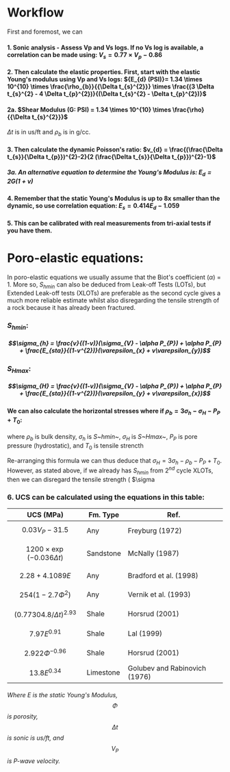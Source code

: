 # Workflow
First and foremost, we can 
#### 1. Sonic analysis - Assess Vp and Vs logs. If no Vs log is available, a correlation can be made using: ${V_{s}}= 0.77 \times  {V_{p}} - 0.86$
#### 2. Then calculate the elastic properties. First, start with the elastic Young's modulus using Vp and Vs logs: ${E_{d} (PSI)}= 1.34 \times 10^{10} \times \frac{\rho_{b}}{{\Delta t_{s}^{2}}} \times \frac{(3 \Delta t_{s}^{2} - 4 \Delta t_{p}^{2})}{(\Delta t_{s}^{2} - \Delta t_{p}^{2})}$
#### 2a. $Shear Modulus (G: PSI) = 1.34 \times 10^{10} \times \frac{\rho}{{\Delta t_{s}^{2}}}$
 $\Delta t$ is in us/ft and $\rho_{b}$ is in g/cc.
#### 3. Then calculate the dynamic Poisson's ratio: $v_{d} = \frac{(\frac{\Delta t_{s}}{\Delta t_{p}})^{2}-2}{2 (\frac{\Delta t_{s}}{\Delta t_{p}})^{2}-1}$
##### 3a. An alternative equation to determine the Young's Modulus is: $E_{d} = 2G(1+v)$
#### 4. Remember that the static Young's Modulus is up to 8x smaller than the dynamic, so use correlation equation: $E_{s} = 0.414E_{d} -1.059$
#### 5. This can be calibrated with real measurements from tri-axial tests if you have them.

# Poro-elastic equations:
In poro-elastic equations we usually assume that the Biot's coefficient ($\alpha$) = 1. More so, $S_{hmin}$ can also be deduced from Leak-off Tests (LOTs), but Extended Leak-off tests (XLOTs) are preferable as the second cycle gives a much more reliable estimate whilst also disregarding the tensile strength of a rock because it has already been fractured.
### $S_{hmin}$:
##### $$\sigma_{h} = \frac{v}{(1-v)}(\sigma_{V} - \alpha P_{P}) + \alpha P_{P} + \frac{E_{sta}}{(1-v^{2})}(\varepsilon_{x} + v\varepsilon_{y})$$
### $S_{Hmax}$:
##### $$\sigma_{H} = \frac{v}{(1-v)}(\sigma_{V} - \alpha P_{P}) + \alpha P_{P} + \frac{E_{sta}}{(1-v^{2})}(\varepsilon_{y} + v\varepsilon_{x})$$

####  We can also calculate the horizontal stresses where if $\rho_{b} = 3\sigma_{h} - \sigma_{H} - P_{P} + T_{0}$:
where $\rho_{b}$ is bulk density, $\sigma_{h}$ is *S~hmin~*, $\sigma_{H}$ is *S~Hmax~*, $P_{P}$ is pore pressure (hydrostatic), and $T_{0}$ is tensile strencth

Re-arranging this formula we can thus deduce that $\sigma_{H} = 3\sigma_{h} - \rho_{b} - P_{P} + T_{0}$. However, as stated above, if we already has $S_{hmin}$ from $2^{nd}$ cycle XLOTs, then we can disregard the tensile strength (
$\sigma

### 6. UCS can be calculated using the equations in this table:
| UCS (MPa)| Fm. Type| Ref.
| -------- | ------- |------------------|
| $$0.03V_{P}-31.5$$  | Any| Freyburg (1972) |
| $$1200 \times \exp{(-0.036\Delta t)}$$ | Sandstone | McNally (1987) |
| $$2.28 + 4.1089E$$  | Any | Bradford et al. (1998) |
| $$254(1-2.7\Phi^{2})$$ | Any | Vernik et al. (1993) |
| $$(0.77304.8/\Delta t)^{2.93}$$ | Shale | Horsrud (2001) |
| $$7.97E^{0.91}$$ | Shale | Lal (1999) |
| $$2.922\Phi^{-0.96}$$ | Shale | Horsrud (2001) |
| $$13.8E^{0.34}$$ | Limestone | Golubev and Rabinovich (1976) |
###### Where E is the static Young's Modulus, $$\Phi$$ is porosity, $$\Delta t$$ is sonic is us/ft, and $$V_{P}$$ is P-wave velocity.
<!--stackedit_data:
eyJoaXN0b3J5IjpbLTIwNjcyMTcxOTIsLTEzOTIxMzA3MTJdfQ
==
-->